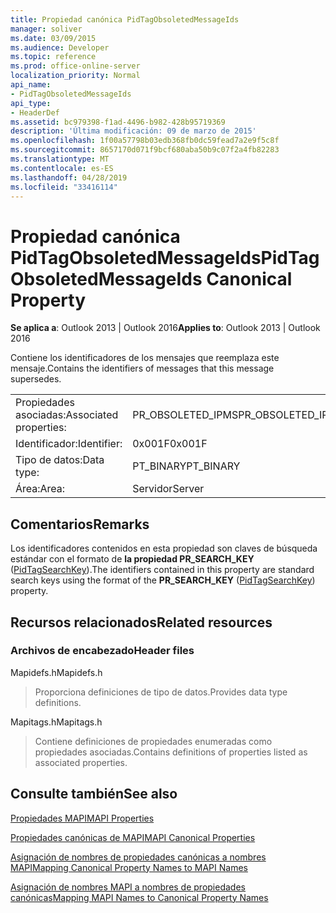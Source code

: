 ```yaml
---
title: Propiedad canónica PidTagObsoletedMessageIds
manager: soliver
ms.date: 03/09/2015
ms.audience: Developer
ms.topic: reference
ms.prod: office-online-server
localization_priority: Normal
api_name:
- PidTagObsoletedMessageIds
api_type:
- HeaderDef
ms.assetid: bc979398-f1ad-4496-b982-428b95719369
description: 'Última modificación: 09 de marzo de 2015'
ms.openlocfilehash: 1f00a57798b03edb368fb0dc59fead7a2e9f5c8f
ms.sourcegitcommit: 8657170d071f9bcf680aba50b9c07f2a4fb82283
ms.translationtype: MT
ms.contentlocale: es-ES
ms.lasthandoff: 04/28/2019
ms.locfileid: "33416114"
---
```

# <a name="pidtagobsoletedmessageids-canonical-property"></a><span data-ttu-id="edc3e-103">Propiedad canónica PidTagObsoletedMessageIds</span><span class="sxs-lookup"><span data-stu-id="edc3e-103">PidTagObsoletedMessageIds Canonical Property</span></span>

  
  
<span data-ttu-id="edc3e-104">**Se aplica a**: Outlook 2013 | Outlook 2016</span><span class="sxs-lookup"><span data-stu-id="edc3e-104">**Applies to**: Outlook 2013 | Outlook 2016</span></span> 
  
<span data-ttu-id="edc3e-105">Contiene los identificadores de los mensajes que reemplaza este mensaje.</span><span class="sxs-lookup"><span data-stu-id="edc3e-105">Contains the identifiers of messages that this message supersedes.</span></span>
  
|||
|:-----|:-----|
|<span data-ttu-id="edc3e-106">Propiedades asociadas:</span><span class="sxs-lookup"><span data-stu-id="edc3e-106">Associated properties:</span></span>  <br/> |<span data-ttu-id="edc3e-107">PR_OBSOLETED_IPMS</span><span class="sxs-lookup"><span data-stu-id="edc3e-107">PR_OBSOLETED_IPMS</span></span>  <br/> |
|<span data-ttu-id="edc3e-108">Identificador:</span><span class="sxs-lookup"><span data-stu-id="edc3e-108">Identifier:</span></span>  <br/> |<span data-ttu-id="edc3e-109">0x001F</span><span class="sxs-lookup"><span data-stu-id="edc3e-109">0x001F</span></span>  <br/> |
|<span data-ttu-id="edc3e-110">Tipo de datos:</span><span class="sxs-lookup"><span data-stu-id="edc3e-110">Data type:</span></span>  <br/> |<span data-ttu-id="edc3e-111">PT_BINARY</span><span class="sxs-lookup"><span data-stu-id="edc3e-111">PT_BINARY</span></span>  <br/> |
|<span data-ttu-id="edc3e-112">Área:</span><span class="sxs-lookup"><span data-stu-id="edc3e-112">Area:</span></span>  <br/> |<span data-ttu-id="edc3e-113">Servidor</span><span class="sxs-lookup"><span data-stu-id="edc3e-113">Server</span></span>  <br/> |
   
## <a name="remarks"></a><span data-ttu-id="edc3e-114">Comentarios</span><span class="sxs-lookup"><span data-stu-id="edc3e-114">Remarks</span></span>

<span data-ttu-id="edc3e-115">Los identificadores contenidos en esta propiedad son claves de búsqueda estándar con el formato de **la propiedad PR_SEARCH_KEY** ([PidTagSearchKey](pidtagsearchkey-canonical-property.md)).</span><span class="sxs-lookup"><span data-stu-id="edc3e-115">The identifiers contained in this property are standard search keys using the format of the **PR_SEARCH_KEY** ([PidTagSearchKey](pidtagsearchkey-canonical-property.md)) property.</span></span>
  
## <a name="related-resources"></a><span data-ttu-id="edc3e-116">Recursos relacionados</span><span class="sxs-lookup"><span data-stu-id="edc3e-116">Related resources</span></span>

### <a name="header-files"></a><span data-ttu-id="edc3e-117">Archivos de encabezado</span><span class="sxs-lookup"><span data-stu-id="edc3e-117">Header files</span></span>

<span data-ttu-id="edc3e-118">Mapidefs.h</span><span class="sxs-lookup"><span data-stu-id="edc3e-118">Mapidefs.h</span></span>
  
> <span data-ttu-id="edc3e-119">Proporciona definiciones de tipo de datos.</span><span class="sxs-lookup"><span data-stu-id="edc3e-119">Provides data type definitions.</span></span>
    
<span data-ttu-id="edc3e-120">Mapitags.h</span><span class="sxs-lookup"><span data-stu-id="edc3e-120">Mapitags.h</span></span>
  
> <span data-ttu-id="edc3e-121">Contiene definiciones de propiedades enumeradas como propiedades asociadas.</span><span class="sxs-lookup"><span data-stu-id="edc3e-121">Contains definitions of properties listed as associated properties.</span></span>
    
## <a name="see-also"></a><span data-ttu-id="edc3e-122">Consulte también</span><span class="sxs-lookup"><span data-stu-id="edc3e-122">See also</span></span>



[<span data-ttu-id="edc3e-123">Propiedades MAPI</span><span class="sxs-lookup"><span data-stu-id="edc3e-123">MAPI Properties</span></span>](mapi-properties.md)
  
[<span data-ttu-id="edc3e-124">Propiedades canónicas de MAPI</span><span class="sxs-lookup"><span data-stu-id="edc3e-124">MAPI Canonical Properties</span></span>](mapi-canonical-properties.md)
  
[<span data-ttu-id="edc3e-125">Asignación de nombres de propiedades canónicas a nombres MAPI</span><span class="sxs-lookup"><span data-stu-id="edc3e-125">Mapping Canonical Property Names to MAPI Names</span></span>](mapping-canonical-property-names-to-mapi-names.md)
  
[<span data-ttu-id="edc3e-126">Asignación de nombres MAPI a nombres de propiedades canónicas</span><span class="sxs-lookup"><span data-stu-id="edc3e-126">Mapping MAPI Names to Canonical Property Names</span></span>](mapping-mapi-names-to-canonical-property-names.md)

